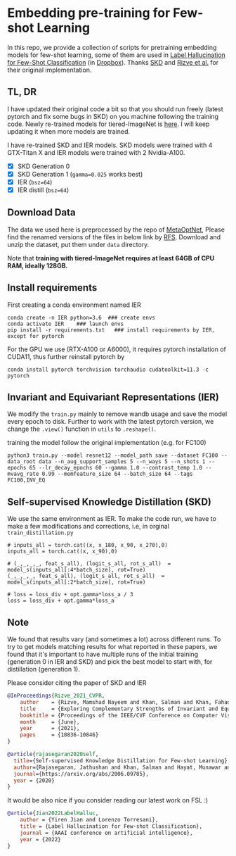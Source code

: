 # Embedding pre-training for Few-shot Learning

In this repo, we provide a collection of scripts for pretraining embedding models for few-shot learning, some of them are used in [Label Hallucination for Few-Shot Classification](https://github.com/yiren-jian/LabelHalluc) (in [Dropbox](https://www.dropbox.com/sh/6af4q91qrvv4t7u/AACrC960J_sc85dlYh0-K_MSa?dl=0)). Thanks [SKD](https://github.com/brjathu/SKD) and [Rizve et al.](https://github.com/nayeemrizve/invariance-equivariance) for their original implementation.

## TL, DR
I have updated their original code a bit so that you should run freely (latest pytorch and fix some bugs in SKD) on you machine following the training code. Newly re-trained models for tiered-ImageNet is [here](https://www.dropbox.com/sh/gxmu8d75a9grfph/AABOPOoTZmu2wnKnLYL1AKv9a?dl=0). I will keep updating it when more models are trained.

I have re-trained SKD and IER models. SKD models were trained with 4 GTX-Titan X and IER models were trained with 2 Nvidia-A100.
- [x] SKD Generation 0
- [x] SKD Generation 1 (`gamma=0.025` works best)
- [x] IER (`bsz=64`)
- [x] IER distill (`bsz=64`)

## Download Data
The data we used here is preprocessed by the repo of [MetaOptNet](https://github.com/kjunelee/MetaOptNet), Please find the renamed versions of the files in below link by [RFS](https://github.com/WangYueFt/rfs). Download and unzip the dataset, put them under ```data``` directory.

Note that **training with tiered-ImageNet requires at least 64GB of CPU RAM, ideally 128GB.**

## Install requirements
First creating a conda environment named IER
```
conda create -n IER python=3.6  ### create envs
conda activate IER    ### launch envs  
pip install -r requirements.txt   ### install requirements by IER, except for pytorch
```
For the GPU we use (RTX-A100 or A6000), it requires pytorch installation of CUDA11, thus further reinstall pytorch by
```
conda install pytorch torchvision torchaudio cudatoolkit=11.3 -c pytorch
```

## Invariant and Equivariant Representations (IER)
We modify the `train.py` mainly to remove wandb usage and save the model every epoch to disk. Further to work with the latest pytorch version, we change the `.view()` function in `utils` to `.reshape()`.

training the model follow the original implementation (e.g. for FC100)
```
python3 train.py --model resnet12 --model_path save --dataset FC100 --data_root data --n_aug_support_samples 5 --n_ways 5 --n_shots 1 --epochs 65 --lr_decay_epochs 60 --gamma 1.0 --contrast_temp 1.0 --mvavg_rate 0.99 --memfeature_size 64 --batch_size 64 --tags FC100,INV_EQ
```

## Self-supervised Knowledge Distillation (SKD)
We use the same environment as IER. To make the code run, we have to make a few modifications and corrections, i.e, in orginal `train_distillation.py`
```
# inputs_all = torch.cat((x, x_180, x_90, x_270),0)
inputs_all = torch.cat((x, x_90),0)

# (_,_,_,_, feat_s_all), (logit_s_all, rot_s_all)  = model_s(inputs_all[:4*batch_size], rot=True)
(_,_,_,_, feat_s_all), (logit_s_all, rot_s_all)  = model_s(inputs_all[:2*batch_size], rot=True)

# loss = loss_div + opt.gamma*loss_a / 3
loss = loss_div + opt.gamma*loss_a 
```

## Note
We found that results vary (and sometimes a lot) across different runs. To try to get models matching results for what reported in these papers, we found that it's important to have multiple runs of the initial training (generation 0 in IER and SKD) and pick the best model to start with, for distillation (generation 1). 

Please consider citing the paper of SKD and IER

```bibtex
@InProceedings{Rizve_2021_CVPR,
    author    = {Rizve, Mamshad Nayeem and Khan, Salman and Khan, Fahad Shahbaz and Shah, Mubarak},
    title     = {Exploring Complementary Strengths of Invariant and Equivariant Representations for Few-Shot Learning},
    booktitle = {Proceedings of the IEEE/CVF Conference on Computer Vision and Pattern Recognition (CVPR)},
    month     = {June},
    year      = {2021},
    pages     = {10836-10846}
}
```

```bibtex
@article{rajasegaran2020self,
  title={Self-supervised Knowledge Distillation for Few-shot Learning},
  author={Rajasegaran, Jathushan and Khan, Salman and Hayat, Munawar and Khan, Fahad Shahbaz and Shah, Mubarak},
  journal={https://arxiv.org/abs/2006.09785},
  year = {2020}
}
```

It would be also nice if you consider reading our latest work on FSL :)
```bibtex
@article{Jian2022LabelHalluc,
    author = {Yiren Jian and Lorenzo Torresani},
    title = {Label Hallucination for Few-shot Classification},
    journal = {AAAI conference on artificial intelligence},
    year = {2022}
}
```
